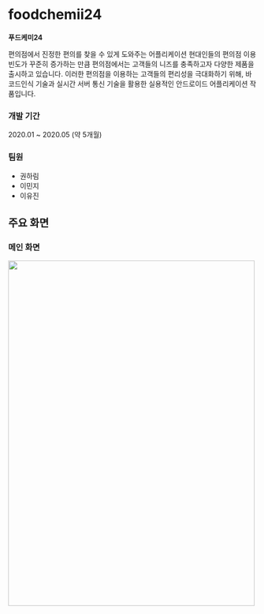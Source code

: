 # foodchemii24


**푸드케미24**

편의점에서 진정한 편의를 찾을 수 있게 도와주는 어플리케이션
현대인들의 편의점 이용 빈도가 꾸준히 증가하는 만큼 편의점에서는 고객들의 니즈를 충족하고자 다양한 제품을 출시하고 있습니다.
이러한 편의점을 이용하는 고객들의 편리성을 극대화하기 위해, 바코드인식 기술과 실시간 서버 통신 기술을 활용한 실용적인 안드로이드 어플리케이션 작품입니다.



### 개발 기간

2020.01 ~ 2020.05 (약 5개월)

### 팀원

- 권하림
- 이민지
- 이유진


## 주요 화면

### 메인 화면

<img src="./Desktop/img3.png"  width="500" height="700">

